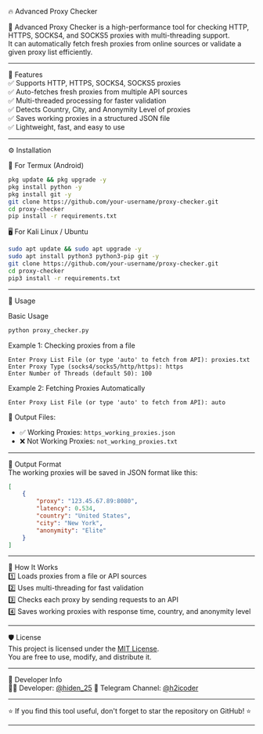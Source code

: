 🔥 Advanced Proxy Checker

🚀 Advanced Proxy Checker is a high-performance tool for checking HTTP, HTTPS, SOCKS4, and SOCKS5 proxies with multi-threading support.  
It can automatically fetch fresh proxies from online sources or validate a given proxy list efficiently.

---

📌 Features  
✅ Supports HTTP, HTTPS, SOCKS4, SOCKS5 proxies  
✅ Auto-fetches fresh proxies from multiple API sources  
✅ Multi-threaded processing for faster validation  
✅ Detects Country, City, and Anonymity Level of proxies  
✅ Saves working proxies in a structured JSON file  
✅ Lightweight, fast, and easy to use  

---

⚙️ Installation  

📱 For Termux (Android)  
```bash
pkg update && pkg upgrade -y
pkg install python -y
pkg install git -y
git clone https://github.com/your-username/proxy-checker.git
cd proxy-checker
pip install -r requirements.txt
```

🖥️ For Kali Linux / Ubuntu  
```bash
sudo apt update && sudo apt upgrade -y
sudo apt install python3 python3-pip git -y
git clone https://github.com/your-username/proxy-checker.git
cd proxy-checker
pip3 install -r requirements.txt
```

---

🚀 Usage  

Basic Usage  
```bash
python proxy_checker.py
```

Example 1: Checking proxies from a file  
```
Enter Proxy List File (or type 'auto' to fetch from API): proxies.txt
Enter Proxy Type (socks4/socks5/http/https): https
Enter Number of Threads (default 50): 100
```

Example 2: Fetching Proxies Automatically  
```
Enter Proxy List File (or type 'auto' to fetch from API): auto
```

📂 Output Files:  
- ✅ Working Proxies: `https_working_proxies.json`  
- ❌ Not Working Proxies: `not_working_proxies.txt`  

---

📝 Output Format  
The working proxies will be saved in JSON format like this:  
```json
[
    {
        "proxy": "123.45.67.89:8080",
        "latency": 0.534,
        "country": "United States",
        "city": "New York",
        "anonymity": "Elite"
    }
]
```

---

🔧 How It Works  
1️⃣ Loads proxies from a file or API sources  
2️⃣ Uses multi-threading for fast validation  
3️⃣ Checks each proxy by sending requests to an API  
4️⃣ Saves working proxies with response time, country, and anonymity level  

---

🛡️ License  
This project is licensed under the [MIT License](LICENSE).  
You are free to use, modify, and distribute it.  

---

👤 Developer Info  
👨‍💻 Developer: [@hiden_25](https://github.com/hiden_25)
📢 Telegram Channel: [@h2icoder](https://t.me/h2icoder)  

---

⭐ If you find this tool useful, don't forget to star the repository on GitHub! ⭐  

---
